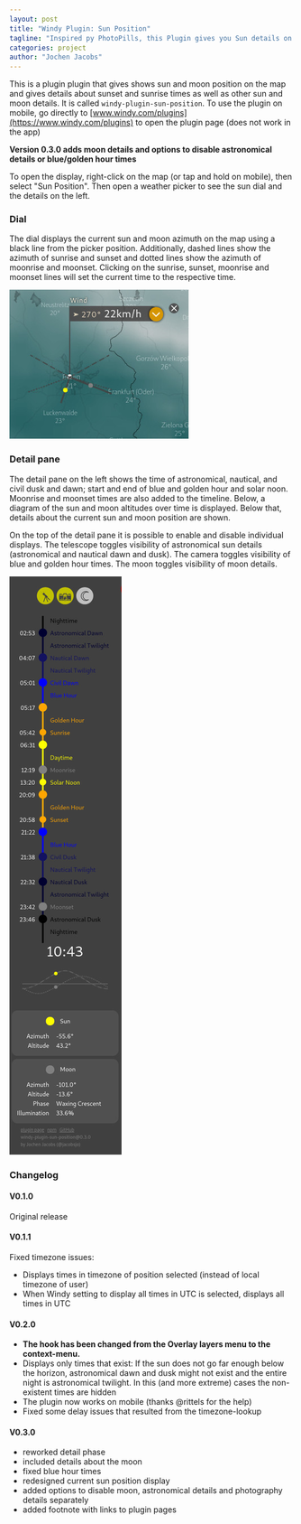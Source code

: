 ```yaml
---
layout: post
title: "Windy Plugin: Sun Position"
tagline: "Inspired py PhotoPills, this Plugin gives you Sun details on Windy.com"
categories: project
author: "Jochen Jacobs"
---
```


This is a plugin plugin that gives shows sun and moon position on the map and gives details about sunset and sunrise times as well as other sun and moon details. It is called ```windy-plugin-sun-position```. To use the plugin on mobile, go directly to [www.windy.com/plugins](https://www.windy.com/plugins) to open the plugin page (does not work in the app)

**Version 0.3.0 adds moon details and options to disable astronomical details or blue/golden hour times**

To open the display, right-click on the map (or tap and hold on mobile), then select "Sun Position". Then open a weather picker to see the sun dial and the details on the left.

### Dial
The dial displays the current sun and moon azimuth on the map using a black line from the picker position. Additionally, dashed lines show the azimuth of sunrise and sunset and dotted lines show the azimuth of moonrise and moonset. Clicking on the sunrise, sunset, moonrise and moonset lines will set the current time to the respective time.

![Sun dial](https://raw.githubusercontent.com/jacobsjo/windy-plugin-sun-position/master/pictures/sundial.jpg "Sun dial")

### Detail pane
The detail pane on the left shows the time of astronomical, nautical, and civil dusk and dawn; start and end of blue and golden hour and solar noon. Moonrise and moonset times are also added to the timeline. Below, a diagram of the sun and moon altitudes over time is displayed. Below that, details about the current sun and moon position are shown.

On the top of the detail pane it is possible to enable and disable individual displays. The telescope toggles visibility of astronomical sun details (astronomical and nautical dawn and dusk). The camera toggles visibility of blue and golden hour times. The moon toggles visibility of moon details.

![Sun detail pane](https://raw.githubusercontent.com/jacobsjo/windy-plugin-sun-position/master/pictures/sundetail.jpg "Sun detail pane")

### Changelog
#### V0.1.0
Original release
#### V0.1.1
Fixed timezone issues:
- Displays times in timezone of position selected (instead of local timezone of user)
- When Windy setting to display all times in UTC is selected, displays all times in UTC
#### V0.2.0
- **The hook has been changed from the Overlay layers menu to the context-menu.**
- Displays only times that exist: If the sun does not go far enough below the horizon, astronomical dawn and dusk might not exist and the entire night is astronomical twilight. In this (and more extreme) cases the non-existent times are hidden
- The plugin now works on mobile (thanks @rittels for the help)
- Fixed some delay issues that resulted from the timezone-lookup
#### V0.3.0
- reworked detail phase
- included details about the moon
- fixed blue hour times
- redesigned current sun position display
- added options to disable moon, astronomical details and photography details separately
- added footnote with links to plugin pages
